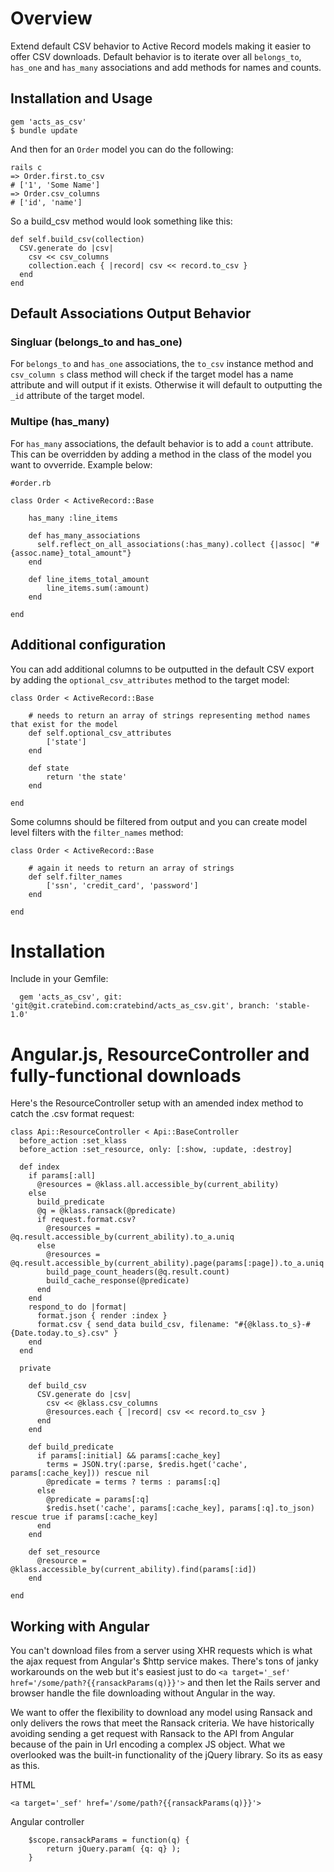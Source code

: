 # Overview

Extend default CSV behavior to Active Record models making it easier to offer CSV downloads.  Default behavior is to iterate over all ```belongs_to```, ```has_one``` and ```has_many``` associations and add methods for names and counts.


## Installation and Usage

```
gem 'acts_as_csv'
$ bundle update
```

And then for an ```Order``` model you can do the following:

```
rails c
=> Order.first.to_csv
# ['1', 'Some Name']
=> Order.csv_columns
# ['id', 'name']
```

So a build_csv method would look something like this:

```
def self.build_csv(collection)
  CSV.generate do |csv|
    csv << csv_columns
    collection.each { |record| csv << record.to_csv }
  end
end
```

## Default Associations Output Behavior

### Singluar (belongs_to and has_one)

For ```belongs_to``` and ```has_one``` associations, the ```to_csv``` instance method and ```csv_column s``` class method will check if the target model has a name attribute and will output if it exists. Otherwise it will default to outputting the ```_id``` attribute of the target model.

### Multipe (has_many)

For ```has_many``` associations, the default behavior is to add a ```count``` attribute.  This can be overridden by adding a method in the class of the model you want to ovverride.  Example below:

```
#order.rb

class Order < ActiveRecord::Base

	has_many :line_items

    def has_many_associations
      self.reflect_on_all_associations(:has_many).collect {|assoc| "#{assoc.name}_total_amount"}
    end

    def line_items_total_amount
    	line_items.sum(:amount)
    end

end

```

## Additional configuration

You can add additional columns to be outputted in the default CSV export by adding the ```optional_csv_attributes``` method to the target model:
```
class Order < ActiveRecord::Base

	# needs to return an array of strings representing method names that exist for the model
	def self.optional_csv_attributes
		['state']
	end

	def state
		return 'the state'
	end

end
```

Some columns should be filtered from output and you can create model level filters with the ```filter_names``` method:

```
class Order < ActiveRecord::Base
	
	# again it needs to return an array of strings 
	def self.filter_names
		['ssn', 'credit_card', 'password']
	end

end
```

# Installation
Include in your Gemfile:

```
  gem 'acts_as_csv', git: 'git@git.cratebind.com:cratebind/acts_as_csv.git', branch: 'stable-1.0'
```

# Angular.js, ResourceController and fully-functional downloads

Here's the ResourceController setup with an amended index method to catch the .csv format request:

```
class Api::ResourceController < Api::BaseController
  before_action :set_klass
  before_action :set_resource, only: [:show, :update, :destroy]

  def index
    if params[:all]
      @resources = @klass.all.accessible_by(current_ability)
    else
      build_predicate
      @q = @klass.ransack(@predicate)
      if request.format.csv?
        @resources = @q.result.accessible_by(current_ability).to_a.uniq
      else
        @resources = @q.result.accessible_by(current_ability).page(params[:page]).to_a.uniq
        build_page_count_headers(@q.result.count)
        build_cache_response(@predicate)
      end
    end
    respond_to do |format|
      format.json { render :index }
      format.csv { send_data build_csv, filename: "#{@klass.to_s}-#{Date.today.to_s}.csv" }
    end
  end

  private

    def build_csv
      CSV.generate do |csv|
        csv << @klass.csv_columns
        @resources.each { |record| csv << record.to_csv }
      end
    end

    def build_predicate
      if params[:initial] && params[:cache_key]
        terms = JSON.try(:parse, $redis.hget('cache', params[:cache_key])) rescue nil
        @predicate = terms ? terms : params[:q]
      else
        @predicate = params[:q]
        $redis.hset('cache', params[:cache_key], params[:q].to_json) rescue true if params[:cache_key]
      end
    end

    def set_resource
      @resource = @klass.accessible_by(current_ability).find(params[:id])
    end

end
```

## Working with Angular

You can't download files from a server using XHR requests which is what the ajax request from Angular's $http service makes.  There's tons of janky workarounds on the web but it's easiest just to do ```<a target='_sef' href='/some/path?{{ransackParams(q)}}'>``` and then let the Rails server and browser handle the file downloading without Angular in the way.

We want to offer the flexibility to download any model using Ransack and only delivers the rows that meet the Ransack criteria.  We have historically avoiding sending a get request with Ransack to the API from Angular because of the pain in Url encoding a complex JS object.  What we overlooked was the built-in functionality of the jQuery library.  So its as easy as this.

HTML
```
<a target='_sef' href='/some/path?{{ransackParams(q)}}'>
```

Angular controller
```
    $scope.ransackParams = function(q) {
        return jQuery.param( {q: q} );
    }
```



